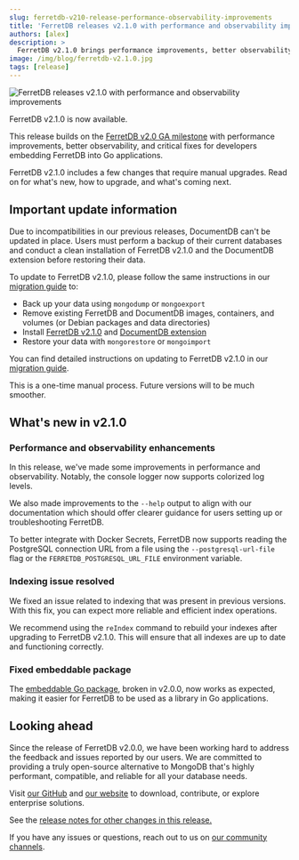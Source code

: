 ```yaml
---
slug: ferretdb-v210-release-performance-observability-improvements
title: 'FerretDB releases v2.1.0 with performance and observability improvements'
authors: [alex]
description: >
  FerretDB v2.1.0 brings performance improvements, better observability, and key bug fixes — including restored support for the embeddable Go package.
image: /img/blog/ferretdb-v2.1.0.jpg
tags: [release]
---
```


![FerretDB releases v2.1.0 with performance and observability improvements](/img/blog/ferretdb-v2.1.0.jpg)

FerretDB v2.1.0 is now available.

<!--truncate-->

This release builds on the [FerretDB v2.0 GA milestone](https://blog.ferretdb.io/ferretdb-v2-ga-open-source-mongodb-alternative-ready-for-production/) with performance improvements, better observability, and critical fixes for developers embedding FerretDB into Go applications.

FerretDB v2.1.0 includes a few changes that require manual upgrades.
Read on for what's new, how to upgrade, and what's coming next.

## Important update information

Due to incompatibilities in our previous releases, DocumentDB can't be updated in place.
Users must perform a backup of their current databases and conduct a clean installation of FerretDB v2.1.0 and the DocumentDB extension before restoring their data.

To update to FerretDB v2.1.0, please follow the same instructions in our [migration guide](https://docs.ferretdb.io/migration/migrating-from-mongodb/) to:

- Back up your data using `mongodump` or `mongoexport`
- Remove existing FerretDB and DocumentDB images, containers, and volumes (or Debian packages and data directories)
- Install [FerretDB v2.1.0](https://github.com/FerretDB/FerretDB/releases/tag/v2.1.0) and [DocumentDB extension](https://github.com/FerretDB/documentdb/releases/tag/v0.102.0-ferretdb-2.1.0)
- Restore your data with `mongorestore` or `mongoimport`

You can find detailed instructions on updating to FerretDB v2.1.0 in our [migration guide](https://docs.ferretdb.io/migration/migrating-from-mongodb/).

This is a one-time manual process.
Future versions will to be much smoother.

## What's new in v2.1.0

### Performance and observability enhancements

In this release, we've made some improvements in performance and observability.
Notably, the console logger now supports colorized log levels.

We also made improvements to the `--help` output to align with our documentation which should offer clearer guidance for users setting up or troubleshooting FerretDB.

To better integrate with Docker Secrets, FerretDB now supports reading the PostgreSQL connection URL from a file using the `--postgresql-url-file` flag or the `FERRETDB_POSTGRESQL_URL_FILE` environment variable.

### Indexing issue resolved

We fixed an issue related to indexing that was present in previous versions.
With this fix, you can expect more reliable and efficient index operations.

We recommend using the `reIndex` command to rebuild your indexes after upgrading to FerretDB v2.1.0.
This will ensure that all indexes are up to date and functioning correctly.

### Fixed embeddable package

The [embeddable Go package](https://pkg.go.dev/github.com/FerretDB/FerretDB/v2/ferretdb), broken in v2.0.0, now works as expected, making it easier for FerretDB to be used as a library in Go applications.

## Looking ahead

Since the release of FerretDB v2.0.0, we have been working hard to address the feedback and issues reported by our users.
We are committed to providing a truly open-source alternative to MongoDB that's highly performant, compatible, and reliable for all your database needs.

Visit [our GitHub](https://github.com/FerretDB) and [our website](https://www.ferretdb.com) to download,
contribute, or explore enterprise solutions.

See the [release notes for other changes in this release.](https://github.com/FerretDB/FerretDB/releases/tag/v2.1.0)

If you have any issues or questions, reach out to us on [our community channels](https://docs.ferretdb.io/#community).
